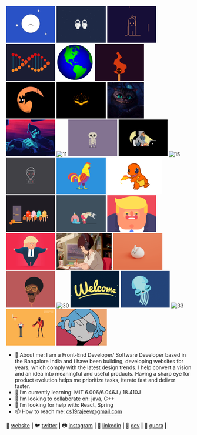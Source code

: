 <div align="left">
  <img alt="1" height="100" src="https://github.com/rajeevranjancom/rajeevranjancom/blob/main/1.gif">
  <img alt="2" height="100" src="https://github.com/rajeevranjancom/rajeevranjancom/blob/main/2.gif">
  <img alt="3" height="100" src="https://github.com/rajeevranjancom/rajeevranjancom/blob/main/3.gif">
  <img alt="4" height="100" src="https://github.com/rajeevranjancom/rajeevranjancom/blob/main/4.gif">
  <img alt="5" height="100" src="https://github.com/rajeevranjancom/rajeevranjancom/blob/main/5.gif">
  <img alt="6" height="100" src="https://github.com/rajeevranjancom/rajeevranjancom/blob/main/6.gif">
  <img alt="7" height="100" src="https://github.com/rajeevranjancom/rajeevranjancom/blob/main/7.gif">
  <img alt="8" height="100" src="https://github.com/rajeevranjancom/rajeevranjancom/blob/main/8.gif">
  <img alt="9" height="100" src="https://github.com/rajeevranjancom/rajeevranjancom/blob/main/9.gif">
  <img alt="10" height="100" src="https://github.com/rajeevranjancom/rajeevranjancom/blob/main/10.gif">
  <img alt="11" height="100" src="https://github.com/rajeevranjancom/rajeevranjancom/blob/main/11.gif">
  <img alt="12" height="100" src="https://github.com/rajeevranjancom/rajeevranjancom/blob/main/12.gif">
  <img alt="14" height="100" src="https://github.com/rajeevranjancom/rajeevranjancom/blob/main/14.gif">
  <img alt="15" height="100" src="https://github.com/rajeevranjancom/rajeevranjancom/blob/main/15.gif">
  <img alt="18" height="100" src="https://github.com/rajeevranjancom/rajeevranjancom/blob/main/18.gif">
  <img alt="19" height="100" src="https://github.com/rajeevranjancom/rajeevranjancom/blob/main/19.gif">
  <img alt="20" height="100" src="https://github.com/rajeevranjancom/rajeevranjancom/blob/main/20.gif">
  <img alt="21" height="100" src="https://github.com/rajeevranjancom/rajeevranjancom/blob/main/21.gif">
  <img alt="22" height="100" src="https://github.com/rajeevranjancom/rajeevranjancom/blob/main/22.gif">
  <img alt="23" height="100" src="https://github.com/rajeevranjancom/rajeevranjancom/blob/main/23.gif">
  <img alt="24" height="100" src="https://github.com/rajeevranjancom/rajeevranjancom/blob/main/24.gif">
  <img alt="25" height="100" src="https://github.com/rajeevranjancom/rajeevranjancom/blob/main/25.gif">
  <img alt="28" height="100" src="https://github.com/rajeevranjancom/rajeevranjancom/blob/main/28.gif">
  <img alt="29" height="100" src="https://github.com/rajeevranjancom/rajeevranjancom/blob/main/29.gif">
  <img alt="30" height="100" src="https://github.com/rajeevranjancom/rajeevranjancom/blob/main/30.gif">
  <img alt="31" height="100" src="https://github.com/rajeevranjancom/rajeevranjancom/blob/main/31.gif">
  <img alt="32" height="100" src="https://github.com/rajeevranjancom/rajeevranjancom/blob/main/32.gif">
  <img alt="33" height="100" src="https://github.com/rajeevranjancom/rajeevranjancom/blob/main/33.gif">
  <img alt="34" height="100" src="https://github.com/rajeevranjancom/rajeevranjancom/blob/main/34.gif">
  <img alt="35" height="100" src="https://github.com/rajeevranjancom/rajeevranjancom/blob/main/35.gif">
  
  
  
  
</div>

- 🔭 About me: I am a Front-End Developer/ Software Developer based in the Bangalore India and i have been building, developing websites for years, which comply                    with the latest design trends. I help convert a vision and an idea into meaningful and useful products. Having a sharp eye for product evolution                    helps me prioritize tasks, iterate fast and deliver faster.
- 🌱 I’m currently learning: MIT 6.006/6.046J / 18.410J
- 👯 I’m looking to collaborate on: java, C++
- 🤔 I’m looking for help with: React, Spring
- 📫 How to reach me: cs19rajeev@gmail.com

🏡 [website][website] **|** 
🐦 [twitter][twitter] **|** 
📷 [instagram][instagram] **|** 
👔 [linkedin][linkedin] **|** 
🔭 [dev][dev] **|** 
💬 [quora][quora] **|** 


[gatsby]: https://gatsbyjs.org
[website]: https://rajeevranjan.co
[twitter]: https://twitter.com/rajeevkumar0301
[instagram]: https://www.instagram.com/rajeevranjancom/?hl=en
[linkedin]: https://www.linkedin.com/in/rajeev-ranjan-691043111/
[dev]: https://dev.to/rajeevkumar0301
[quora]: https://www.quora.com/profile/Rajeev-Ranjan-664
